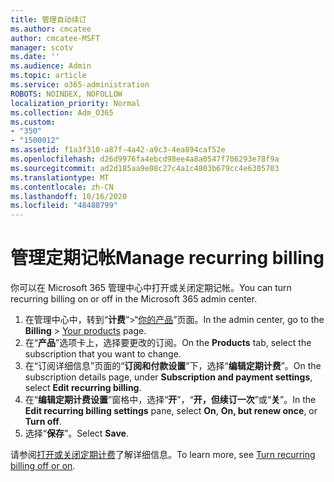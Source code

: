 ```yaml
---
title: 管理自动续订
ms.author: cmcatee
author: cmcatee-MSFT
manager: scotv
ms.date: ''
ms.audience: Admin
ms.topic: article
ms.service: o365-administration
ROBOTS: NOINDEX, NOFOLLOW
localization_priority: Normal
ms.collection: Adm_O365
ms.custom:
- "350"
- "1500012"
ms.assetid: f1a3f310-a87f-4a42-a9c3-4ea894caf52e
ms.openlocfilehash: d26d9976fa4ebcd98ee4a8a0547f706293e78f9a
ms.sourcegitcommit: ad2d185aa9e08c27c4a1c4803b679cc4e6305703
ms.translationtype: MT
ms.contentlocale: zh-CN
ms.lasthandoff: 10/16/2020
ms.locfileid: "48488799"
---
```

# <a name="manage-recurring-billing"></a><span data-ttu-id="2addc-102">管理定期记帐</span><span class="sxs-lookup"><span data-stu-id="2addc-102">Manage recurring billing</span></span>

<span data-ttu-id="2addc-103">你可以在 Microsoft 365 管理中心中打开或关闭定期记帐。</span><span class="sxs-lookup"><span data-stu-id="2addc-103">You can turn recurring billing on or off in the Microsoft 365 admin center.</span></span>
  
1. <span data-ttu-id="2addc-104">在管理中心中，转到“**计费**”\>“[你的产品](https://go.microsoft.com/fwlink/p/?linkid=842054)”页面。</span><span class="sxs-lookup"><span data-stu-id="2addc-104">In the admin center, go to the **Billing** \> [Your products](https://go.microsoft.com/fwlink/p/?linkid=842054) page.</span></span>
2. <span data-ttu-id="2addc-105">在“**产品**”选项卡上，选择要更改的订阅。</span><span class="sxs-lookup"><span data-stu-id="2addc-105">On the **Products** tab, select the subscription that you want to change.</span></span>
3. <span data-ttu-id="2addc-106">在“订阅详细信息”页面的“**订阅和付款设置**”下，选择“**编辑定期计费**”。</span><span class="sxs-lookup"><span data-stu-id="2addc-106">On the subscription details page, under **Subscription and payment settings**, select **Edit recurring billing**.</span></span>
4. <span data-ttu-id="2addc-107">在“**编辑定期计费设置**”窗格中，选择“**开**”，“**开，但续订一次**”或“**关**”。</span><span class="sxs-lookup"><span data-stu-id="2addc-107">In the **Edit recurring billing settings** pane, select **On**, **On, but renew once**, or **Turn off**.</span></span>
5. <span data-ttu-id="2addc-108">选择“**保存**”。</span><span class="sxs-lookup"><span data-stu-id="2addc-108">Select **Save**.</span></span>

<span data-ttu-id="2addc-109">请参阅[打开或关闭定期计费](https://docs.microsoft.com/microsoft-365/commerce/subscriptions/renew-your-subscription#turn-recurring-billing-off-or-on)了解详细信息。</span><span class="sxs-lookup"><span data-stu-id="2addc-109">To learn more, see [Turn recurring billing off or on](https://docs.microsoft.com/microsoft-365/commerce/subscriptions/renew-your-subscription#turn-recurring-billing-off-or-on).</span></span>